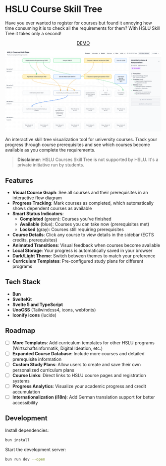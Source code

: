 # HSLU Course Skill Tree

Have you ever wanted to register for courses but found it annoying how time consuming it is to check all the requirements for them? With HSLU Skill Tree it takes only a second!

<div align="center">
  <a href="https://jackra1n.github.io/hslu-courses-skill-tree/">
    DEMO
  </a>
</div>

![Preview](docs/imgs/preview.png)

An interactive skill tree visualization tool for university courses. Track your progress through course prerequisites and see which courses become available as you complete the requirements.

> **Disclaimer**: HSLU Courses Skill Tree is not supported by HSLU. It's a private initiative run by students.

## Features

- **Visual Course Graph**: See all courses and their prerequisites in an interactive flow diagram
- **Progress Tracking**: Mark courses as completed, which automatically shows dependent courses as available
- **Smart Status Indicators**: 
  - **Completed** (green): Courses you've finished
  - **Available** (blue): Courses you can take now (prerequisites met)
  - **Locked** (gray): Courses still requiring prerequisites
- **Course Details**: Click any course to view details in the sidebar (ECTS credits, prerequisites)
- **Animated Transitions**: Visual feedback when courses become available
- **Local Storage**: Your progress is automatically saved in your browser
- **Dark/Light Theme**: Switch between themes to match your preference
- **Curriculum Templates**: Pre-configured study plans for different programs

## Tech Stack

- **Bun**
- **SvelteKit**
- **Svelte 5 and TypeScript**
- **UnoCSS** (Tailwindcss4, icons, webfonts)
- **Iconify icons** (lucide)

## Roadmap

- [ ] **More Templates**: Add curriculum templates for other HSLU programs (Wirtschaftsinformatik, Digital Ideation, etc.)
- [ ] **Expanded Course Database**: Include more courses and detailed prerequisite information
- [ ] **Custom Study Plans**: Allow users to create and save their own personalized curriculum plans
- [ ] **Course Links**: Direct links to HSLU course pages and registration systems
- [ ] **Progress Analytics**: Visualize your academic progress and credit accumulation
- [ ] **Internationalization (i18n)**: Add German translation support for better accessibility

## Development

Install dependencies:

```sh
bun install
```

Start the development server:

```sh
bun run dev --open
```
